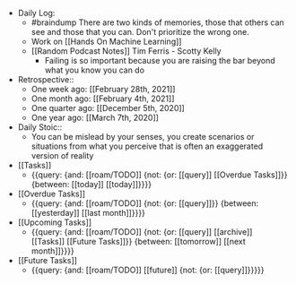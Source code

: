 - Daily Log:
    - #braindump There are two kinds of memories, those that others can see and those that you can. Don't prioritize the wrong one.
    - Work on [[Hands On Machine Learning]]
    - [[Random Podcast Notes]] Tim Ferris - Scotty Kelly
        - Failing is so important because you are raising the bar beyond what you know you can do
- Retrospective::
    - One week ago: [[February 28th, 2021]]
    - One month ago: [[February 4th, 2021]]
    - One quarter ago: [[December 5th, 2020]]
    - One year ago: [[March 7th, 2020]]
- Daily Stoic::
    - You can be mislead by your senses, you create scenarios or situations from what you perceive that is often an exaggerated version of reality
- [[Tasks]]
    - {{query: {and: [[roam/TODO]] {not: {or: [[query]] [[Overdue Tasks]]}} {between: [[today]] [[today]]}}}}
- [[Overdue Tasks]]
    - {{query: {and: [[roam/TODO]] {not: {or: [[query]]}} {between: [[yesterday]] [[last month]]}}}}
- [[Upcoming Tasks]]
    - {{query: {and: [[roam/TODO]] {not: {or: [[query]] [[archive]] [[Tasks]] [[Future Tasks]]}} {between: [[tomorrow]] [[next month]]}}}}
- [[Future Tasks]]
    - {{query: {and: [[roam/TODO]] [[future]] {not: {or: [[query]]}}}}}
